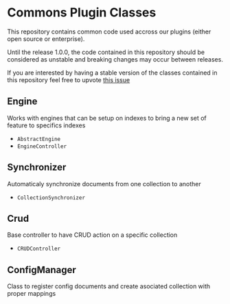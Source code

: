 # Commons Plugin Classes

This repository contains common code used accross our plugins (either open source or enterprise).

Until the release 1.0.0, the code contained in this repository should be considered as unstable and breaking changes may occur between releases.

If you are interested by having a stable version of the classes contained in this repository feel free to upvote [this issue](https://github.com/kuzzleio/kuzzle-plugin-commons/issues/2)

## Engine

Works with engines that can be setup on indexes to bring a new set of feature to specifics indexes

  - `AbstractEngine`
  - `EngineController`

## Synchronizer

Automaticaly synchronize documents from one collection to another

  - `CollectionSynchronizer`

## Crud

Base controller to have CRUD action on a specific collection

- `CRUDController`

## ConfigManager

Class to register config documents and create asociated collection with proper mappings
